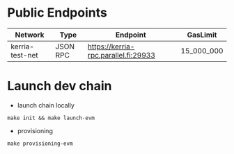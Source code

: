 # Public Endpoints

|Network |Type  | Endpoint| GasLimit
--- | --- | ---| ---
|kerria-test-net|JSON RPC|https://kerria-rpc.parallel.fi:29933| 15_000_000

# Launch dev chain

- launch chain locally 

```
make init && make launch-evm
```

- provisioning

```
make provisioning-evm
```
